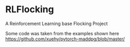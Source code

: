 # RLFlocking
A Reinforcement Learning base Flocking Project

Some code was taken from the examples shown here https://github.com/xuehy/pytorch-maddpg/blob/master/
